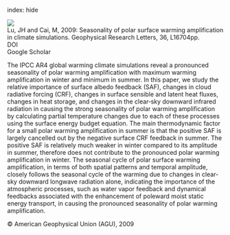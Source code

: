index: hide

<div class="Citation">
    <div class="Citation-thumb CitationThumb-linked"  data-href="https://doi.org/10.1029/2009gl040133">
      <img src="https://static.claimspace.cloud/climate-study-static/refs/thumbs/12/Lu_and_Cai_2009-thumb.png" />
    </div>

  <div class="Citation-body">
    <div class="Citation-text">Lu, JH and Cai, M, 2009: Seasonality of polar surface warming amplification in climate simulations. <span class="Article-journal">Geophysical Research Letters, </span><span class="Article-volume">36, </span>L16704pp.</div>
    <div class="Citation-links">
      <div class="CitationLink" data-href="https://doi.org/10.1029/2009gl040133">
        <div class="CitationLink-icon CitationLink-Doi"></div>
        <div class="CitationLink-text">DOI</div>
      </div>
      <div class="CitationLink" data-href="https://scholar.google.com/scholar?q=10.1029/2009gl040133">
        <div class="CitationLink-icon CitationLink-Scholar"></div>
        <div class="CitationLink-text">Google Scholar</div>
      </div>
    </div>
  </div>
</div>

The IPCC AR4 global warming climate simulations reveal a pronounced seasonality of polar warming amplification with maximum warming amplification in winter and minimum in summer. In this paper, we study the relative importance of surface albedo feedback (SAF), changes in cloud radiative forcing (CRF), changes in surface sensible and latent heat fluxes, changes in heat storage, and changes in the clear‐sky downward infrared radiation in causing the strong seasonality of polar warming amplification by calculating partial temperature changes due to each of these processes using the surface energy budget equation. The main thermodynamic factor for a small polar warming amplification in summer is that the positive SAF is largely cancelled out by the negative surface CRF feedback in summer. The positive SAF is relatively much weaker in winter compared to its amplitude in summer, therefore does not contribute to the pronounced polar warming amplification in winter. The seasonal cycle of polar surface warming amplification, in terms of both spatial patterns and temporal amplitude, closely follows the seasonal cycle of the warming due to changes in clear‐sky downward longwave radiation alone, indicating the importance of the atmospheric processes, such as water vapor feedback and dynamical feedbacks associated with the enhancement of poleward moist static energy transport, in causing the pronounced seasonality of polar warming amplification.

<div class="Citation-copy">
&copy; American Geophysical Union (AGU), 2009
</div>
